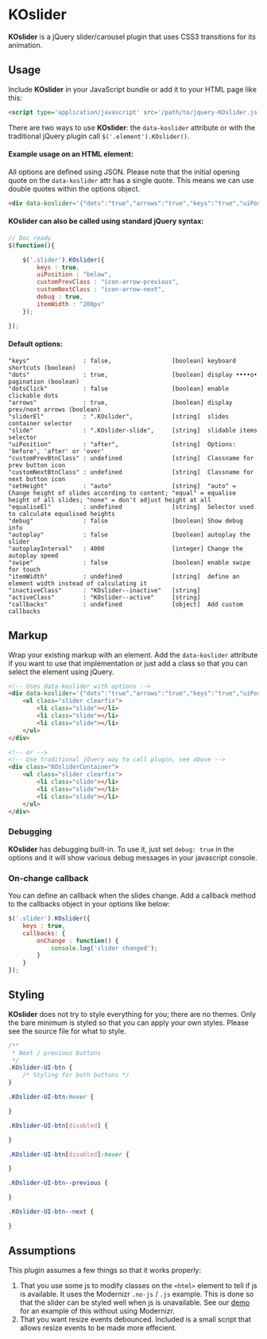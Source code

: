 # KOslider
**KOslider** is a jQuery slider/carousel plugin that uses CSS3 transitions for its animation.

## Usage
Include **KOslider** in your JavaScript bundle or add it to your HTML page like this:

```html
<script type='application/javascript' src='/path/to/jquery-KOslider.js'></script>
```

There are two ways to use **KOslider**: the `data-koslider` attribute or with the traditional jQuery plugin call `$('.element').KOslider()`.

#### Example usage on an HTML element:
All options are defined using JSON. Please note that the initial opening quote on the `data-koslider` attr has a single quote. This means we can use double quotes within the options object.

```html
<div data-koslider='{"dots":"true","arrows":"true","keys":"true","uiPosition":"above","debug":"true"}'>
```


#### KOslider can also be called using standard jQuery syntax:
```js
// Doc ready
$(function(){

	$('.slider').KOslider({
		keys : true,
		uiPosition : "below",
		customPrevClass : "icon-arrow-previous",
		customNextClass : "icon-arrow-next",
		debug : true,
		itemWidth : "200px"
	});

});
```

#### Default options:
```
"keys"               : false,                 [boolean] keyboard shortcuts (boolean)
"dots"               : true,                  [boolean] display ••••o• pagination (boolean)
"dotsClick"          : false                  [boolean] enable clickable dots
"arrows"             : true,                  [boolean] display prev/next arrows (boolean)
"sliderEl"           : ".KOslider",           [string]  slides container selector
"slide"              : ".KOslider-slide",     [string]  slidable items selector
"uiPosition"         : "after",               [string]  Options: 'before', 'after' or 'over'
"customPrevBtnClass" : undefined              [string]  Classname for prev button icon
"customNextBtnClass" : undefined              [string]  Classname for next button icon
"setHeight"          : "auto"                 [string]  "auto" = Change height of slides according to content; "equal" = equalise height of all slides; "none" = don't adjust height at all
"equaliseEl"         : undefined              [string]  Selector used to calculate equalised heights
"debug"              : false                  [boolean] Show debug info
"autoplay"           : false                  [boolean] autoplay the slider
"autoplayInterval"   : 4000                   [integer] Change the autoplay speed
"swipe"              : false                  [boolean] enable swipe for touch
"itemWidth"          : undefined              [string]  define an element width instead of calculating it
"inactiveClass"      : "KOslider--inactive"   [string]
"activeClass"        : "KOslider--active"     [string]
"callbacks"          : undefined              [object]  Add custom callbacks
```

## Markup
Wrap your existing markup with an element. Add the `data-koslider` attribute if you want to use that implementation or just add a class so that you can select the element using jQuery.

```html
<!-- Uses data-koslider with options -->
<div data-koslider='{"dots":"true","arrows":"true","keys":"true","uiPosition":"above","debug":"true"}'>
	<ul class="slider clearfix">
		<li class="slide"></li>
		<li class="slide"></li>
		<li class="slide"></li>
	</ul>
</div>

<!-- or -->
<!-- Use traditional jQuery way to call plugin, see above -->
<div class="KOsliderContainer">
	<ul class="slider clearfix">
		<li class="slide"></li>
		<li class="slide"></li>
		<li class="slide"></li>
	</ul>
</div>
```

### Debugging
**KOslider** has debugging built-in. To use it, just set `debug: true` in the options and it will show various debug messages in your javascript console.

### On-change callback
You can define an callback when the slides change. Add a callback method to the callbacks object in your options like below:

```js
$('.slider').KOslider({
	keys : true,
	callbacks: {
		onChange : function() {
			console.log('slider changed');
		}
	}
});
```

## Styling
**KOslider** does not try to style everything for you; there are no themes. Only the bare minimum is styled so that you can apply your own styles. Please see the source file for what to style.

```css
/**
 * Next / previous buttons
 */
.KOslider-UI-btn {
	/* Styling for both buttons */
}

.KOslider-UI-btn:hover {

}

.KOslider-UI-btn[disabled] {

}

.KOslider-UI-btn[disabled]:hover {

}

.KOslider-UI-btn--previous {

}

.KOslider-UI-btn--next {

}
```

## Assumptions
This plugin assumes a few things so that it works properly:

1. That you use some js to modify classes on the `<html>` element to tell if js is available. It uses the Modernizr `.no-js` / `.js` example. This is done so that the slider can be styled well when js is unavailable. See our [demo](https://github.com/mrmartineau/KOslider/blob/master/index.html#L10) for an example of this without using Modernizr.
2. That you want resize events debounced. Included is a small script that allows resize events to be made more effecient.


